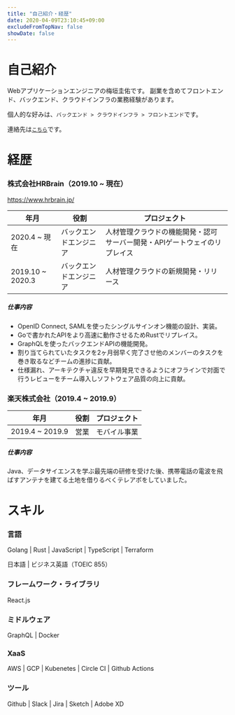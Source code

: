 ```yaml
---
title: "自己紹介・経歴"
date: 2020-04-09T23:10:45+09:00
excludeFromTopNav: false
showDate: false
---
```


# 自己紹介

Webアプリケーションエンジニアの梅垣圭佑です。
副業を含めてフロントエンド、バックエンド、クラウドインフラの業務経験があります。

個人的な好みは、`バックエンド > クラウドインフラ > フロントエンド`です。

連絡先は[`こちら`](/page/contact-me/)です。

# 経歴

### 株式会社HRBrain（2019.10 ~ 現在）

https://www.hrbrain.jp/

|年月|役割|プロジェクト|
|-|-|-|
|2020.4 ~ 現在|バックエンドエンジニア|人材管理クラウドの機能開発・認可サーバー開発・APIゲートウェイのリプレイス|
|2019.10 ~ 2020.3|バックエンドエンジニア|人材管理クラウドの新規開発・リリース|

##### 仕事内容
- OpenID Connect, SAMLを使ったシングルサインオン機能の設計、実装。
- Goで書かれたAPIをより高速に動作させるためRustでリプレイス。
- GraphQLを使ったバックエンドAPIの機能開発。
- 割り当てられていたタスクを2ヶ月弱早く完了させ他のメンバーのタスクを巻き取るなどチームの進捗に貢献。
- 仕様漏れ、アーキテクチャ違反を早期発見できるようにオフラインで対面で行うレビューをチーム導入しソフトウェア品質の向上に貢献。

### 楽天株式会社（2019.4 ~ 2019.9）

|年月|役割|プロジェクト|
|-|-|-|
|2019.4 ~ 2019.9|営業|モバイル事業|

##### 仕事内容
Java、データサイエンスを学ぶ最先端の研修を受けた後、携帯電話の電波を飛ばすアンテナを建てる土地を借りるべくテレアポをしていました。

# スキル

### 言語

Golang | Rust | JavaScript | TypeScript | Terraform

日本語 | ビジネス英語（TOEIC 855）

### フレームワーク・ライブラリ

React.js

### ミドルウェア

GraphQL | Docker

### XaaS

AWS | GCP | Kubenetes | Circle CI | Github Actions

### ツール

Github | Slack | Jira | Sketch | Adobe XD
